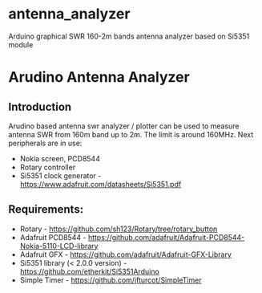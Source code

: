 # antenna_analyzer
Arduino graphical SWR 160-2m bands antenna analyzer based on Si5351 module

Arudino Antenna Analyzer
========================

Introduction
------------
Arudino based antenna swr analyzer / plotter can be used to measure antenna
SWR from 160m band up to 2m. The limit is around 160MHz. Next peripherals are
in use:

 * Nokia screen, PCD8544
 * Rotary controller
 * Si5351 clock generator - https://www.adafruit.com/datasheets/Si5351.pdf

Requirements:
-------------
 * Rotary - https://github.com/sh123/Rotary/tree/rotary_button
 * Adafruit PCD8544 - https://github.com/adafruit/Adafruit-PCD8544-Nokia-5110-LCD-library
 * Adafruit GFX - https://github.com/adafruit/Adafruit-GFX-Library
 * Si5351 library (< 2.0.0 version) - https://github.com/etherkit/Si5351Arduino
 * Simple Timer - https://github.com/jfturcot/SimpleTimer
